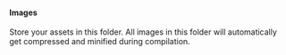 #### Images

Store your assets in this folder. All images in this folder will automatically get compressed and minified during compilation.
